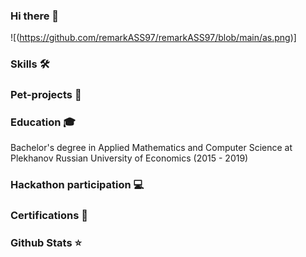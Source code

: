 ### Hi there 👋
![(https://github.com/remarkASS97/remarkASS97/blob/main/as.png)]
### Skills 🛠️

### Pet-projects 🐾

### Education 🎓

Bachelor's degree in Applied Mathematics and Computer Science at Plekhanov Russian University of Economics (2015 - 2019)

### Hackathon participation 💻

### Certifications 📜

### Github Stats ⭐

